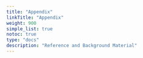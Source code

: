 ```yaml
---
title: "Appendix"
linkTitle: "Appendix"
weight: 900
simple_list: true
notoc: true
type: "docs"
description: "Reference and Background Material"
---
```

